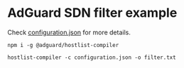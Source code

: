 # AdGuard SDN filter example

Check [configuration.json](configuration.json) for more details.

```
npm i -g @adguard/hostlist-compiler

hostlist-compiler -c configuration.json -o filter.txt
```